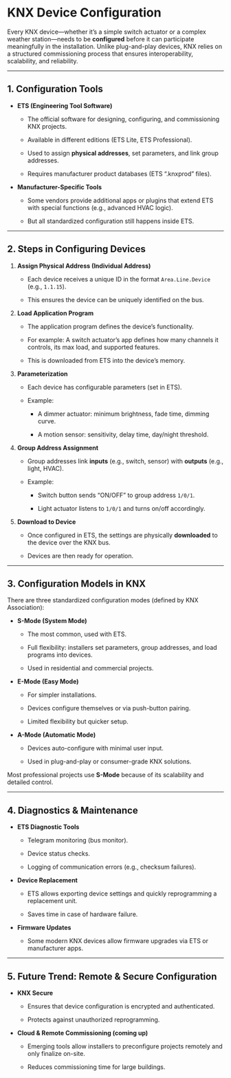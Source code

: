 # KNX Device Configuration

Every KNX device—whether it’s a simple switch actuator or a complex weather station—needs to be **configured** before it can participate meaningfully in the installation. Unlike plug-and-play devices, KNX relies on a structured commissioning process that ensures interoperability, scalability, and reliability.

---

## 1. Configuration Tools

- **ETS (Engineering Tool Software)**
    
    - The official software for designing, configuring, and commissioning KNX projects.
        
    - Available in different editions (ETS Lite, ETS Professional).
        
    - Used to assign **physical addresses**, set parameters, and link group addresses.
        
    - Requires manufacturer product databases (ETS “.knxprod” files).
        
- **Manufacturer-Specific Tools**
    
    - Some vendors provide additional apps or plugins that extend ETS with special functions (e.g., advanced HVAC logic).
        
    - But all standardized configuration still happens inside ETS.
        

---

## 2. Steps in Configuring Devices

1. **Assign Physical Address (Individual Address)**
    
    - Each device receives a unique ID in the format `Area.Line.Device` (e.g., `1.1.15`).
        
    - This ensures the device can be uniquely identified on the bus.
        
2. **Load Application Program**
    
    - The application program defines the device’s functionality.
        
    - For example: A switch actuator’s app defines how many channels it controls, its max load, and supported features.
        
    - This is downloaded from ETS into the device’s memory.
        
3. **Parameterization**
    
    - Each device has configurable parameters (set in ETS).
        
    - Example:
        
        - A dimmer actuator: minimum brightness, fade time, dimming curve.
            
        - A motion sensor: sensitivity, delay time, day/night threshold.
            
4. **Group Address Assignment**
    
    - Group addresses link **inputs** (e.g., switch, sensor) with **outputs** (e.g., light, HVAC).
        
    - Example:
        
        - Switch button sends “ON/OFF” to group address `1/0/1`.
            
        - Light actuator listens to `1/0/1` and turns on/off accordingly.
            
5. **Download to Device**
    
    - Once configured in ETS, the settings are physically **downloaded** to the device over the KNX bus.
        
    - Devices are then ready for operation.
        

---

## 3. Configuration Models in KNX

There are three standardized configuration modes (defined by KNX Association):

- **S-Mode (System Mode)**
    
    - The most common, used with ETS.
        
    - Full flexibility: installers set parameters, group addresses, and load programs into devices.
        
    - Used in residential and commercial projects.
        
- **E-Mode (Easy Mode)**
    
    - For simpler installations.
        
    - Devices configure themselves or via push-button pairing.
        
    - Limited flexibility but quicker setup.
        
- **A-Mode (Automatic Mode)**
    
    - Devices auto-configure with minimal user input.
        
    - Used in plug-and-play or consumer-grade KNX solutions.
        

Most professional projects use **S-Mode** because of its scalability and detailed control.

---

## 4. Diagnostics & Maintenance

- **ETS Diagnostic Tools**
    
    - Telegram monitoring (bus monitor).
        
    - Device status checks.
        
    - Logging of communication errors (e.g., checksum failures).
        
- **Device Replacement**
    
    - ETS allows exporting device settings and quickly reprogramming a replacement unit.
        
    - Saves time in case of hardware failure.
        
- **Firmware Updates**
    
    - Some modern KNX devices allow firmware upgrades via ETS or manufacturer apps.
        

---

## 5. Future Trend: Remote & Secure Configuration

- **KNX Secure**
    
    - Ensures that device configuration is encrypted and authenticated.
        
    - Protects against unauthorized reprogramming.
        
- **Cloud & Remote Commissioning (coming up)**
    
    - Emerging tools allow installers to preconfigure projects remotely and only finalize on-site.
        
    - Reduces commissioning time for large buildings.